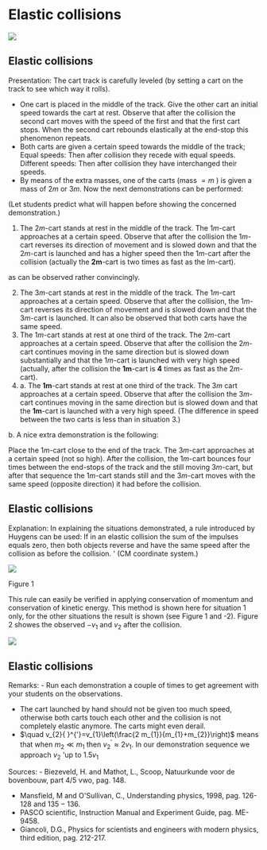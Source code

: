# Elastic collisions 

![](https://cdn.mathpix.com/cropped/2024_06_24_e56b8feb45663a1df93eg-1.jpg?height=680&width=1556&top_left_y=314&top_left_x=227)

## Elastic collisions

Presentation: The cart track is carefully leveled (by setting a cart on the track to see which way it rolls).

- One cart is placed in the middle of the track. Give the other cart an initial speed towards the cart at rest. Observe that after the collision the second cart moves with the speed of the first and that the first cart stops. When the second cart rebounds elastically at the end-stop this phenomenon repeats.
- Both carts are given a certain speed towards the middle of the track; Equal speeds: Then after collision they recede with equal speeds. Different speeds: Then after collision they have interchanged their speeds.
- By means of the extra masses, one of the carts (mass $=m$ ) is given a mass of $2 m$ or $3 m$. Now the next demonstrations can be performed:

(Let students predict what will happen before showing the concerned demonstration.)

1. The $2 m$-cart stands at rest in the middle of the track. The $1 m$-cart approaches at a certain speed. Observe that after the collision the $1 m$-cart reverses its direction of movement and is slowed down and that the $2 m$-cart is launched and has a higher speed then the $1 m$-cart after the collision (actually the $\mathbf{2 m}$-cart is two times as fast as the Im-cart).

as can be observed rather convincingly.

2. The $3 m$-cart stands at rest in the middle of the track. The $1 m$-cart approaches at a certain speed. Observe that after the collision, the $1 m$-cart reverses its direction of movement and is slowed down and that the $3 m$-cart is launched. It can also be observed that both carts have the same speed.
3. The $1 m$-cart stands at rest at one third of the track. The $2 m$-cart approaches at a certain speed. Observe that after the collision the $2 m$-cart continues moving in the same direction but is slowed down substantially and that the $1 m$-cart is launched with very high speed (actually, after the collision the $\mathbf{1 m}$-cart is $\mathbf{4}$ times as fast as the $2 m$-cart).
4. a. The $\mathbf{1 m}$-cart stands at rest at one third of the track. The $3 m$ cart approaches at a certain speed. Observe that after the collision the $3 m$-cart continues moving in the same direction but is slowed down and that the $\mathbf{1} \boldsymbol{m}$-cart is launched with a very high speed. (The difference in speed between the two carts is less than in situation 3.)

b. A nice extra demonstration is the following:

Place the $1 m$-cart close to the end of the track. The $3 m$-cart approaches at a certain speed (not so high). After the collision, the $1 m$-cart bounces four times between the end-stops of the track and the still moving $3 m$-cart, but after that sequence the $1 m$-cart stands still and the $3 m$-cart moves with the same speed (opposite direction) it had before the collision.

## Elastic collisions

Explanation: In explaining the situations demonstrated, a rule introduced by Huygens can be used: If in an elastic collision the sum of the impulses equals zero, then both objects reverse and have the same speed after the collision as before the collision. ' (CM coordinate system.)

![](https://cdn.mathpix.com/cropped/2024_06_24_e56b8feb45663a1df93eg-3.jpg?height=674&width=714&top_left_y=557&top_left_x=794)

Figure 1

This rule can easily be verified in applying conservation of momentum and conservation of kinetic energy. This method is shown here for situation 1 only, for the other situations the result is shown (see Figure 1 and -2). Figure 2 showes the observed $-v_{1}$ and $v_{2}$ after the collision.

![](https://cdn.mathpix.com/cropped/2024_06_24_e56b8feb45663a1df93eg-3.jpg?height=711&width=965&top_left_y=1501&top_left_x=657)

## Elastic collisions

Remarks: - Run each demonstration a couple of times to get agreement with your students on the observations.

- The cart launched by hand should not be given too much speed, otherwise both carts touch each other and the collision is not completely elastic anymore. The carts might even derail.
- $\quad v_{2}{ }^{'}=v_{1}\left(\frac{2 m_{1}}{m_{1}+m_{2}}\right)$ means that when $m_{2} \ll m_{1}$ then $v_{2}{ }^{'} \approx 2 v_{1}$. In our demonstration sequence we approach $v_{2}$ 'up to $1.5 v_{1}$

Sources: - Biezeveld, H. and Mathot, L., Scoop, Natuurkunde voor de bovenbouw, part 4/5 vwo, pag. 148.

- Mansfield, M and O'Sullivan, C., Understanding physics, 1998, pag. 126-128 and $135-136$.
- PASCO scientific, Instruction Manual and Experiment Guide, pag. ME-9458.
- Giancoli, D.G., Physics for scientists and engineers with modern physics, third edition, pag. 212-217.

